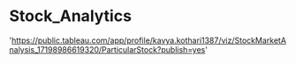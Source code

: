 # Stock_Analytics

'https://public.tableau.com/app/profile/kavya.kothari1387/viz/StockMarketAnalysis_17198986619320/ParticularStock?publish=yes'
